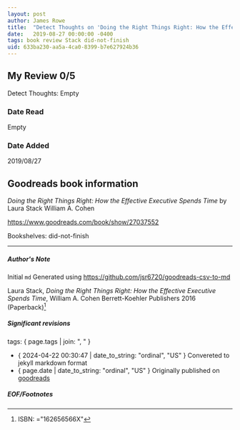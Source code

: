 ```yaml
---
layout: post
author: James Rowe
title:  "Detect Thoughts on 'Doing the Right Things Right: How the Effective Executive Spends Time'"
date:   2019-08-27 00:00:00 -0400
tags: book review Stack did-not-finish
uid: 633ba230-aa5a-4ca0-8399-b7e627924b36
---
```


<!-- highly dependent on how you personally use jekyll templates, and how you want this to show up -->

## My Review 0/5

Detect Thoughts: Empty

### Date Read
Empty

### Date Added
2019/08/27

## Goodreads book information

*Doing the Right Things Right: How the Effective Executive Spends Time* by Laura Stack
William A. Cohen

https://www.goodreads.com/book/show/27037552

Bookshelves: did-not-finish

---

##### Author's Note

Initial `md` Generated using https://github.com/jsr6720/goodreads-csv-to-md

Laura Stack, *Doing the Right Things Right: How the Effective Executive Spends Time*, William A. Cohen Berrett-Koehler Publishers 2016 (Paperback)[^1]

##### Significant revisions

tags: { page.tags | join: ", " } <!-- todo move this somewhere -->

- { 2024-04-22 00:30:47 | date_to_string: "ordinal", "US" } Convereted to jekyll markdown format 
- { page.date | date_to_string: "ordinal", "US" } Originally published on [goodreads](https://www.goodreads.com)

##### EOF/Footnotes

[^1]: ISBN: ="162656566X"